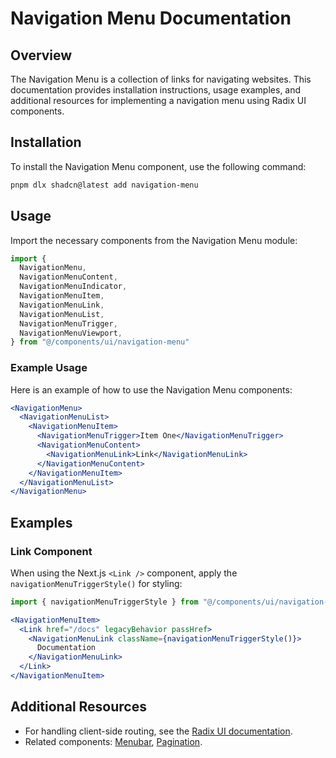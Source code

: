 # Navigation Menu Documentation

## Overview
The Navigation Menu is a collection of links for navigating websites. This documentation provides installation instructions, usage examples, and additional resources for implementing a navigation menu using Radix UI components.

## Installation
To install the Navigation Menu component, use the following command:

```bash
pnpm dlx shadcn@latest add navigation-menu
```

## Usage
Import the necessary components from the Navigation Menu module:

```javascript
import {
  NavigationMenu,
  NavigationMenuContent,
  NavigationMenuIndicator,
  NavigationMenuItem,
  NavigationMenuLink,
  NavigationMenuList,
  NavigationMenuTrigger,
  NavigationMenuViewport,
} from "@/components/ui/navigation-menu"
```

### Example Usage
Here is an example of how to use the Navigation Menu components:

```jsx
<NavigationMenu>
  <NavigationMenuList>
    <NavigationMenuItem>
      <NavigationMenuTrigger>Item One</NavigationMenuTrigger>
      <NavigationMenuContent>
        <NavigationMenuLink>Link</NavigationMenuLink>
      </NavigationMenuContent>
    </NavigationMenuItem>
  </NavigationMenuList>
</NavigationMenu>
```

## Examples

### Link Component
When using the Next.js `<Link />` component, apply the `navigationMenuTriggerStyle()` for styling:

```javascript
import { navigationMenuTriggerStyle } from "@/components/ui/navigation-menu"
```

```jsx
<NavigationMenuItem>
  <Link href="/docs" legacyBehavior passHref>
    <NavigationMenuLink className={navigationMenuTriggerStyle()}>
      Documentation
    </NavigationMenuLink>
  </Link>
</NavigationMenuItem>
```

## Additional Resources
- For handling client-side routing, see the [Radix UI documentation](https://www.radix-ui.com/docs/primitives/components/navigation-menu#with-client-side-routing).
- Related components: [Menubar](/docs/components/menubar), [Pagination](/docs/components/pagination).